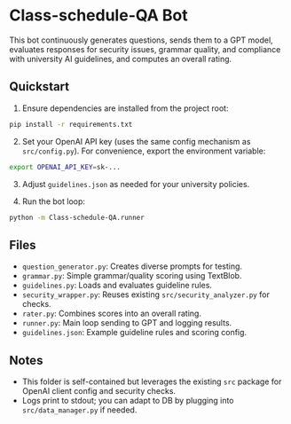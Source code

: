 Class-schedule-QA Bot
=====================

This bot continuously generates questions, sends them to a GPT model, evaluates responses for security issues, grammar quality, and compliance with university AI guidelines, and computes an overall rating.

Quickstart
----------

1. Ensure dependencies are installed from the project root:

```bash
pip install -r requirements.txt
```

2. Set your OpenAI API key (uses the same config mechanism as `src/config.py`). For convenience, export the environment variable:

```bash
export OPENAI_API_KEY=sk-... 
```

3. Adjust `guidelines.json` as needed for your university policies.

4. Run the bot loop:

```bash
python -m Class-schedule-QA.runner
```

Files
-----

- `question_generator.py`: Creates diverse prompts for testing.
- `grammar.py`: Simple grammar/quality scoring using TextBlob.
- `guidelines.py`: Loads and evaluates guideline rules.
- `security_wrapper.py`: Reuses existing `src/security_analyzer.py` for checks.
- `rater.py`: Combines scores into an overall rating.
- `runner.py`: Main loop sending to GPT and logging results.
- `guidelines.json`: Example guideline rules and scoring config.

Notes
-----

- This folder is self-contained but leverages the existing `src` package for OpenAI client config and security checks.
- Logs print to stdout; you can adapt to DB by plugging into `src/data_manager.py` if needed.


